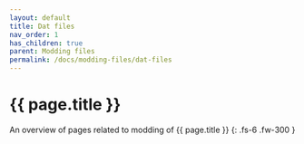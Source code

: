 ```yaml
---
layout: default
title: Dat files
nav_order: 1
has_children: true
parent: Modding files
permalink: /docs/modding-files/dat-files
---
```


# {{ page.title }}


An overview of pages related to modding of {{ page.title }}
{: .fs-6 .fw-300 }